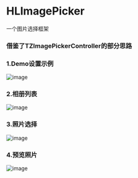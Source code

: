 # HLImagePicker
一个图片选择框架
### 借鉴了TZImagePickerController的部分思路

### 1.Demo设置示例
![image](https://github.com/huanglei1926/HLImagePicker/blob/master/images/HLImagePickerDemo-1.png)

### 2.相册列表
![image](https://github.com/huanglei1926/HLImagePicker/blob/master/images/HLImagePickerDemo-2.png)

### 3.照片选择
![image](https://github.com/huanglei1926/HLImagePicker/blob/master/images/HLImagePickerDemo-3.png)

### 4.预览照片
![image](https://github.com/huanglei1926/HLImagePicker/blob/master/images/HLImagePickerDemo-4.png)

